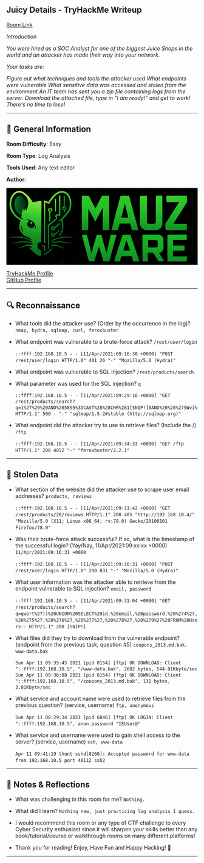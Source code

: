 ## Juicy Details - TryHackMe Writeup

[Room Link](https://tryhackme.com/room/juicydetails)

<i>﻿Introduction

You were hired as a SOC Analyst for one of the biggest Juice Shops in the world and an attacker has made their way into your network. 

Your tasks are:

Figure out what techniques and tools the attacker used
What endpoints were vulnerable
What sensitive data was accessed and stolen from the environment
An IT team has sent you a zip file containing logs from the server. Download the attached file, type in "I am ready!" and get to work! There's no time to lose!</i>

---

## 📌 General Information

**Room Difficulty**: Easy  <br>

**Room Type**: Log Analysis <br>

**Tools Used**: Any text editor<br>

**Author**: <br>

[<img align='center' src="https://github.com/mauzware/mauzware/blob/main/LOGO%20NEW.png"/>](https://github.com/mauzware)

[TryHackMe Profile](https://tryhackme.com/p/mauzinho) <br>
[GitHub Profile](https://github.com/mauzware)

---

## 🔍 Reconnaissance

- What tools did the attacker use? (Order by the occurrence in the log)? `nmap, hydra, sqlmap, curl, feroxbuster`

- What endpoint was vulnerable to a brute-force attack? `/rest/user/login`

  ```::ffff:192.168.10.5 - - [11/Apr/2021:09:16:30 +0000] "POST /rest/user/login HTTP/1.0" 401 26 "-" "Mozilla/5.0 (Hydra)"```

- What endpoint was vulnerable to SQL injection? `/rest/products/search`

- What parameter was used for the SQL injection? `q`

  ```
  ::ffff:192.168.10.5 - - [11/Apr/2021:09:29:16 +0000] "GET /rest/products/search?q=1%27%29%20AND%205895%3DCAST%28%28CHR%281[SNIP!]0AND%20%28%27SWvi%27%3D%27SWvi HTTP/1.1" 500 - "-" "sqlmap/1.5.2#stable (http://sqlmap.org)"
  ```
  
- What endpoint did the attacker try to use to retrieve files? (Include the /) `/ftp`

  ```::ffff:192.168.10.5 - - [11/Apr/2021:09:34:33 +0000] "GET /ftp HTTP/1.1" 200 4852 "-" "feroxbuster/2.2.1"```

---

## 📁 Stolen Data

- What section of the website did the attacker use to scrape user email addresses? `products, reviews`

  ```::ffff:192.168.10.5 - - [11/Apr/2021:09:11:42 +0000] "GET /rest/products/20/reviews HTTP/1.1" 200 405 "http://192.168.10.4/" "Mozilla/5.0 (X11; Linux x86_64; rv:78.0) Gecko/20100101 Firefox/78.0"```

- Was their brute-force attack successful? If so, what is the timestamp of the successful login? (Yay/Nay, 11/Apr/2021:09:xx:xx +0000) `11/Apr/2021:09:16:31 +0000`

  ```::ffff:192.168.10.5 - - [11/Apr/2021:09:16:31 +0000] "POST /rest/user/login HTTP/1.0" 200 831 "-" "Mozilla/5.0 (Hydra)"```

- What user information was the attacker able to retrieve from the endpoint vulnerable to SQL injection? `email, password`

  ```::ffff:192.168.10.5 - - [11/Apr/2021:09:31:04 +0000] "GET /rest/products/search?q=qwert%27))%20UNION%20SELECT%20id,%20email,%20password,%20%274%27,%20%275%27,%20%276%27,%20%277%27,%20%278%27,%20%279%27%20FROM%20Users-- HTTP/1.1" 200 [SNIP!]```

- What files did they try to download from the vulnerable endpoint? (endpoint from the previous task, question #5) `coupons_2013.md.bak, www-data.bak`

  ```
  Sun Apr 11 09:35:45 2021 [pid 8154] [ftp] OK DOWNLOAD: Client "::ffff:192.168.10.5", "/www-data.bak", 2602 bytes, 544.81Kbyte/sec
  Sun Apr 11 09:36:08 2021 [pid 8154] [ftp] OK DOWNLOAD: Client "::ffff:192.168.10.5", "/coupons_2013.md.bak", 131 bytes, 3.01Kbyte/sec
  ```

- What service and account name were used to retrieve files from the previous question? (service, username) `ftp, anonymous`

  ```Sun Apr 11 08:29:34 2021 [pid 6846] [ftp] OK LOGIN: Client "::ffff:192.168.10.5", anon password "IEUser@"```

- What service and username were used to gain shell access to the server? (service, username) `ssh, www-data`

  ```Apr 11 09:41:19 thunt sshd[8260]: Accepted password for www-data from 192.168.10.5 port 40112 ssh2```

---

## 💬 Notes & Reflections

- What was challenging in this room for me?
  `Nothing.`

- What did I learn?
  `Nothing new, just practicing log analysis I guess.`

- I would recommend this room or any type of CTF challenge to every Cyber Security enthusiast since it will sharpen your skills better than any book/tutorial/course or walkthrough rooms on many different platforms!

- Thank you for reading! Enjoy, Have Fun and Happy Hacking! 🤟

---
